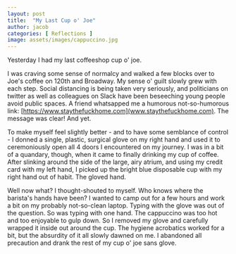 ```yaml
---
layout: post
title:  "My Last Cup o' Joe"
author: jacob
categories: [ Reflections ]
image: assets/images/cappuccino.jpg
---
```

 Yesterday I had my last coffeeshop cup o' joe.

 I was craving some sense of normalcy and walked a few blocks over to Joe's coffee on 120th and Broadway. My sense o' guilt slowly grew with each step. Social distancing is being taken very seriously, and politicians on twitter as well as colleagues on Slack have been beseeching young people avoid public spaces. A friend whatsapped me a humorous not-so-humorous link: [https://www.staythefuckhome.com](www.staythefuckhome.com). The message was clear! And yet.

To make myself feel slightly better - and to have some semblance of control - I donned a single, plastic, surgical glove on my right hand and used it to ceremoniously open all 4 doors I encountered on my journey. I was in a bit of a quandary, though, when it came to finally drinking my cup of coffee. After slinking around the side of the large, airy atrium, and using my credit card with my left hand, I picked up the bright blue disposable cup with my right hand out of habit. The gloved hand.

Well now what? I thought-shouted to myself. Who knows where the barista's hands have been? I wanted to camp out for a few hours and work a bit on my probably not-so-clean laptop. Typing with the glove was out of the question. So was typing with one hand. The cappuccino was too hot and too enjoyable to gulp down. So I removed my glove and carefully wrapped it inside out around the cup. The hygiene acrobatics worked for a bit, but the absurdity of it all slowly dawned on me. I abandoned all precaution and drank the rest of my cup o' joe sans glove.
